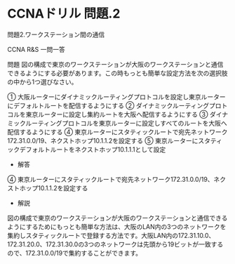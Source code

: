 # CCNAドリル 問題.2

問題2.ワークステーション間の通信

CCNA R&S 一問一答

問題
図の構成で東京のワークステーションが大阪のワークステーションと通信できるようにする必要があります。この時もっとも簡単な設定方法を次の選択肢の中から1つ選びなさい。


① 大阪ルーターにダイナミックルーティングプロトコルを設定し東京ルーターにデフォルトルートを配信するようにする
② ダイナミックルーティングプロトコルを東京ルーターに設定し集約ルートを大阪へ配信するようにする
③ ダイナミックルーティングプロトコルを東京ルーターに設定しすべてのルートを大阪へ配信するようにする
④ 東京ルーターにスタティックルートで宛先ネットワーク172.31.0.0/19、ネクストホップ10.1.1.2を設定する
⑤ 東京ルーターにスタティックデフォルトルートをネクストホップ10.1.1.1として設定

- 解答

④ 東京ルーターにスタティックルートで宛先ネットワーク172.31.0.0/19、ネクストホップ10.1.1.2を設定する

- 解説

図の構成で東京のワークステーションが大阪のワークステーションと通信できるようにするためにもっとも簡単な方法は、大阪のLAN内の3つのネットワークを集約しスタティックルートで登録する方法です。大阪LAN内の172.31.10.0、172.31.20.0、172.31.30.0の3つのネットワークは先頭から19ビットが一致するので、172.31.0.0/19で集約することができます。